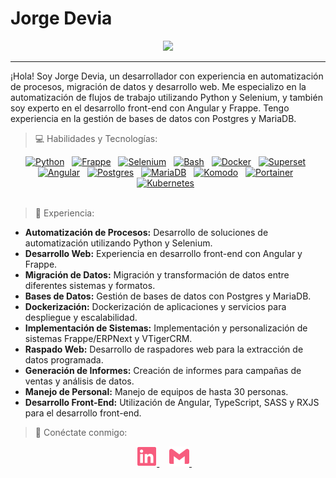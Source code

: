 # Jorge Devia
<!-- Presentation section -->
<p align="center">
  <!-- Typing SVG by DenverCoder1 - https://github.com/DenverCoder1/readme-typing-svg -->
    <img src="https://readme-typing-svg.demolab.com/?lines=Automatizador%20de%20procesos;FullStack%20/%20Analista%20de%20Datos&font=Fira%20Code&center=true&width=440&height=45&color=f75c7e&vCenter=true&pause=1000&size=22" />
</p>

---

<!-- Bio section -->
¡Hola! Soy Jorge Devia, un desarrollador con experiencia en automatización de procesos, migración de datos y desarrollo web. Me especializo en la automatización de flujos de trabajo utilizando Python y Selenium, y también soy experto en el desarrollo front-end con Angular y Frappe. Tengo experiencia en la gestión de bases de datos con Postgres y MariaDB.

<!-- Skills section -->
> 💻 Habilidades y Tecnologías:
>
<div align="center">
<a href="https://www.python.org/" target="_blank">
<img alt="Python" width="30px" src="https://cdn.jsdelivr.net/gh/devicons/devicon/icons/python/python-original.svg" /></a>&nbsp;&nbsp;
<a href="https://frappeframework.com/" target="_blank">
<img alt="Frappe" width="30px" src="https://github.com/frappe/frappe/raw/develop/.github/framework-logo-new.svg" /></a>&nbsp;&nbsp;
<a href="https://www.selenium.dev/" target="_blank">
<img alt="Selenium" width="30px" src="https://raw.githubusercontent.com/gilbarbara/logos/master/logos/selenium.svg" /></a>&nbsp;&nbsp;
<a href="https://www.gnu.org/software/bash/" target="_blank">
<img alt="Bash" width="30px" src="https://cdn.jsdelivr.net/gh/devicons/devicon/icons/bash/bash-original.svg" /></a>&nbsp;&nbsp;
<a href="https://www.docker.com/" target="_blank">
<img alt="Docker" width="30px" src="https://cdn.jsdelivr.net/gh/devicons/devicon/icons/docker/docker-original.svg" /></a>&nbsp;&nbsp;
<a href="https://superset.apache.org/" target="_blank">
<img alt="Superset" width="30px" src="https://res.cloudinary.com/hevo/images/f_auto,q_auto/v1623645536/hevo-learn/Superset/Superset.png?_i=AA" /></a>&nbsp;&nbsp;
<a href="https://angular.io/" target="_blank">
<img alt="Angular" width="30px" src="https://cdn.jsdelivr.net/gh/devicons/devicon/icons/angularjs/angularjs-original.svg" /></a>&nbsp;&nbsp;
<a href="https://www.postgresql.org/" target="_blank">
<img alt="Postgres" width="30px" src="https://cdn.jsdelivr.net/gh/devicons/devicon/icons/postgresql/postgresql-original.svg" /></a>&nbsp;&nbsp;
<a href="https://mariadb.org/" target="_blank">
<img alt="MariaDB" width="30px" src="https://cdn.jsdelivr.net/gh/devicons/devicon/icons/mariadb/mariadb-original.svg" /></a>&nbsp;&nbsp;
<a href="https://komodoide.com/" target="_blank">
<img alt="Komodo" width="30px" src="https://komo.do/img/komodo-512x512.png" /></a>&nbsp;&nbsp;
<a href="https://www.portainer.io/" target="_blank">
<img alt="Portainer" width="30px" src="https://avatars.githubusercontent.com/u/22225832?s=48&v=4" /></a>&nbsp;&nbsp;
<a href="https://kubernetes.io/" target="_blank">
<img alt="Kubernetes" width="30px" src="https://cdn.jsdelivr.net/gh/devicons/devicon/icons/kubernetes/kubernetes-original.svg" /></a>&nbsp;&nbsp;
</div>
<br />

<!-- Experience section -->
> 💼 Experiencia:
>

*   **Automatización de Procesos:** Desarrollo de soluciones de automatización utilizando Python y Selenium.
*   **Desarrollo Web:** Experiencia en desarrollo front-end con Angular y Frappe.
*   **Migración de Datos:** Migración y transformación de datos entre diferentes sistemas y formatos.
*   **Bases de Datos:** Gestión de bases de datos con Postgres y MariaDB.
*   **Dockerización:** Dockerización de aplicaciones y servicios para despliegue y escalabilidad.
*   **Implementación de Sistemas:** Implementación y personalización de sistemas Frappe/ERPNext y VTigerCRM.
*   **Raspado Web:** Desarrollo de raspadores web para la extracción de datos programada.
*   **Generación de Informes:** Creación de informes para campañas de ventas y análisis de datos.
*   **Manejo de Personal:** Manejo de equipos de hasta 30 personas.
*   **Desarrollo Front-End:** Utilización de Angular, TypeScript, SASS y RXJS para el desarrollo front-end.

<!-- Social media section -->
> 🚀 Conéctate conmigo:
>
<p align="center">
    <a href="www.linkedin.com/in/jorge-devia-bb3aba262" target="_blank">
        <img src="https://raw.githubusercontent.com/Joncarre/Joncarre/main/logo/linkedin.svg" width="32"/>
    </a>
&nbsp;&nbsp;&nbsp;
    <a href="mailto:dantedevenir@outlook.com" target="_blank">
        <img src="https://raw.githubusercontent.com/Joncarre/Joncarre/main/logo/gmail.svg" width="32"/>
    </a>
&nbsp;&nbsp;&nbsp;
</p>
